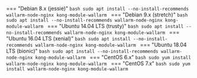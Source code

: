 === "Debian 8.x (jessie)"
    ```bash
    sudo apt install --no-install-recommends wallarm-node-nginx kong-module-wallarm
    ```
=== "Debian 9.x (stretch)"
    ```bash
    sudo apt install --no-install-recommends wallarm-node-nginx kong-module-wallarm
    ```
=== "Ubuntu 14.04 LTS (trusty)"
    ```bash
    sudo apt install --no-install-recommends wallarm-node-nginx kong-module-wallarm
    ```
=== "Ubuntu 16.04 LTS (xenial)"
    ```bash
    sudo apt install --no-install-recommends wallarm-node-nginx kong-module-wallarm
    ```
=== "Ubuntu 18.04 LTS (bionic)"
    ```bash
    sudo apt install --no-install-recommends wallarm-node-nginx kong-module-wallarm
    ```
=== "CentOS 6.x"
    ```bash
    sudo yum install wallarm-node-nginx kong-module-wallarm
    ```
=== "CentOS 7.x"
    ```bash
    sudo yum install wallarm-node-nginx kong-module-wallarm
    ```